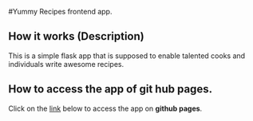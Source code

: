 #Yummy Recipes frontend app.

## How it works (Description)
This is a simple flask app that is supposed to enable talented cooks and individuals write awesome recipes.


## How to access the app of git hub pages.

Click on the [link](https://bozicschucky.github.io/) below to access the app on **github pages**.
